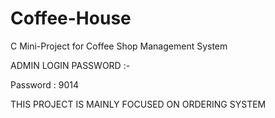 # Coffee-House
C Mini-Project for Coffee Shop Management System


ADMIN LOGIN PASSWORD :-

Password : 9014

THIS PROJECT IS MAINLY FOCUSED ON ORDERING SYSTEM 
